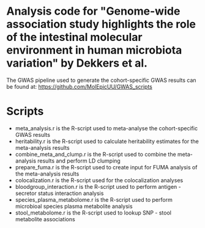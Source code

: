 # Analysis code for "Genome-wide association study highlights the role of the intestinal molecular environment in human microbiota variation" by Dekkers et al.

The GWAS pipeline used to generate the cohort-specific GWAS results can be found at: https://github.com/MolEpicUU/GWAS_scripts

# Scripts

* meta_analysis.r is the R-script used to meta-analyse the cohort-specific GWAS results
* heritability.r is the R-script used to calculate heritability estimates for the meta-analysis results
* combine_meta_and_clump.r is the R-script used to combine the meta-analysis results and perform LD clumping
* prepare_fuma.r is the R-script used to create input for FUMA analysis of the meta-analysis results
* colocalization.r is the R-script used for the colocalization analyses
* bloodgroup_interaction.r is the R-script used to perform antigen - secretor status interaction analysis
* species_plasma_metabolome.r is the R-script used to perform microbioal species plasma metabolite analysis
* stool_metabolome.r is the R-script used to lookup SNP - stool metabolite associations
